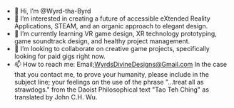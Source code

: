- 👋 Hi, I’m @Wyrd-tha-Byrd
- 👀 I’m interested in creating a future of accessible eXtended Reality Applications, STEAM, and an organic approach to elegant design.
- 🌱 I’m currently learning VR game design, XR technology prototyping, game soundtrack design, and healthy project management.
- 💞️ I’m looking to collaborate on creative game projects, specifically looking for paid gigs right now.
- 📫 How to reach me: Email;WyrdsDivineDesigns@Gmail.com 
In the case that you contact me, to prove your humanity, please include in the subject line; your feelings on the use of the phrase "...treat all as strawdogs." from the Daoist Philosophical text "Tao Teh Ching" as translated by John C.H. Wu.

<!---
Wyrd-tha-Byrd/Wyrd-tha-Byrd is a ✨ special ✨ repository because its `README.md` (this file) appears on your GitHub profile.
You can click the Preview link to take a look at your changes.
--->
